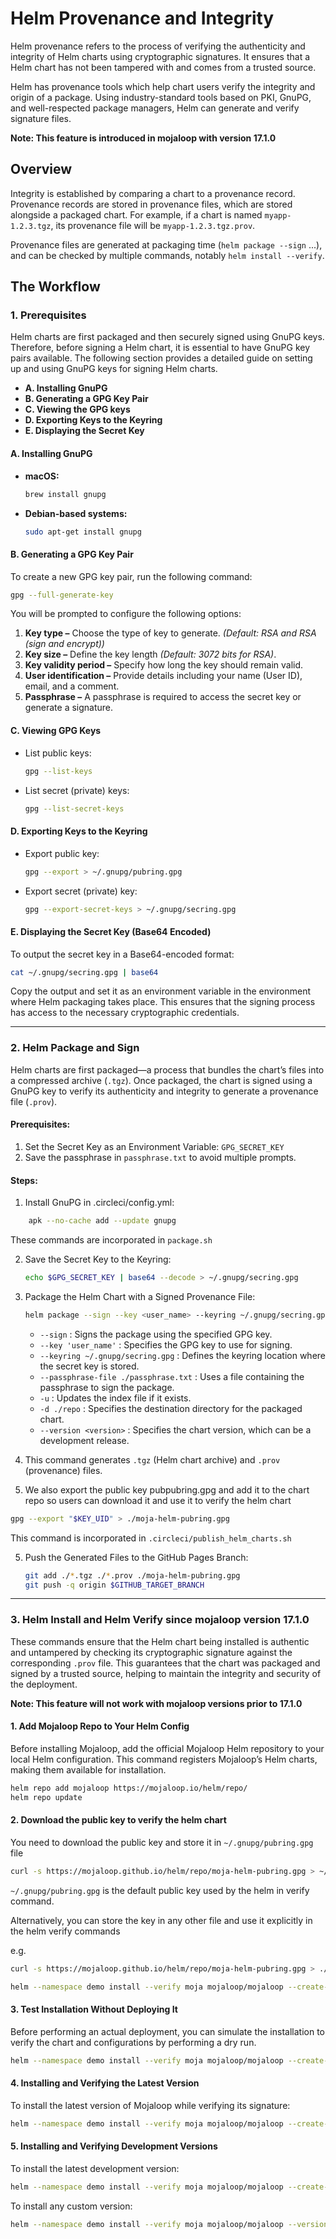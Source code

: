 # Helm Provenance and Integrity

Helm provenance refers to the process of verifying the authenticity and integrity of Helm charts using cryptographic signatures. It ensures that a Helm chart has not been tampered with and comes from a trusted source.

Helm has provenance tools which help chart users verify the integrity and origin of a package. Using industry-standard tools based on PKI, GnuPG, and well-respected package managers, Helm can generate and verify signature files.

**Note: This feature is introduced in mojaloop with version 17.1.0**

## Overview

Integrity is established by comparing a chart to a provenance record. Provenance records are stored in provenance files, which are stored alongside a packaged chart. For example, if a chart is named `myapp-1.2.3.tgz`, its provenance file will be `myapp-1.2.3.tgz.prov`.

Provenance files are generated at packaging time (`helm package --sign` ...), and can be checked by multiple commands, notably `helm install --verify`.

## The Workflow

### 1. Prerequisites

Helm charts are first packaged and then securely signed using GnuPG keys. Therefore, before signing a Helm chart, it is essential to have GnuPG key pairs available. The following section provides a detailed guide on setting up and using GnuPG keys for signing Helm charts.

- **A. Installing GnuPG**
- **B. Generating a GPG Key Pair**
- **C. Viewing the GPG keys**
- **D. Exporting Keys to the Keyring**
- **E. Displaying the Secret Key**

#### A. Installing GnuPG

- **macOS:**
  ```sh
  brew install gnupg
  ```
- **Debian-based systems:**
  ```sh
  sudo apt-get install gnupg
  ```

#### B. Generating a GPG Key Pair

To create a new GPG key pair, run the following command:

```sh
gpg --full-generate-key
```

You will be prompted to configure the following options:

1. **Key type –** Choose the type of key to generate. _(Default: RSA and RSA (sign and encrypt))_
2. **Key size –** Define the key length _(Default: 3072 bits for RSA)_.
3. **Key validity period –** Specify how long the key should remain valid.
4. **User identification –** Provide details including your name (User ID), email, and a comment.
5. **Passphrase –** A passphrase is required to access the secret key or generate a signature.

#### C. Viewing GPG Keys

- List public keys:
  ```sh
  gpg --list-keys
  ```
- List secret (private) keys:
  ```sh
  gpg --list-secret-keys
  ```

#### D. Exporting Keys to the Keyring

- Export public key:
  ```sh
  gpg --export > ~/.gnupg/pubring.gpg
  ```
- Export secret (private) key:
  ```sh
  gpg --export-secret-keys > ~/.gnupg/secring.gpg
  ```

#### E. Displaying the Secret Key (Base64 Encoded)

To output the secret key in a Base64-encoded format:

```sh
cat ~/.gnupg/secring.gpg | base64
```

Copy the output and set it as an environment variable in the environment where Helm packaging takes place. This ensures that the signing process has access to the necessary cryptographic credentials.

---

### 2. Helm Package and Sign

Helm charts are first packaged—a process that bundles the chart’s files into a compressed archive (`.tgz`). Once packaged, the chart is signed using a GnuPG key to verify its authenticity and integrity to generate a provenance file (`.prov`).

#### **Prerequisites:**

1. Set the Secret Key as an Environment Variable: `GPG_SECRET_KEY`
2. Save the passphrase in `passphrase.txt` to avoid multiple prompts.

#### **Steps:**

1. Install GnuPG in .circleci/config.yml:

```sh
    apk --no-cache add --update gnupg
```

These commands are incorporated in `package.sh` 

2. Save the Secret Key to the Keyring:
   ```sh
   echo $GPG_SECRET_KEY | base64 --decode > ~/.gnupg/secring.gpg
   ```
3. Package the Helm Chart with a Signed Provenance File:

   ```sh
   helm package --sign --key <user_name> --keyring ~/.gnupg/secring.gpg --passphrase-file ./passphrase.txt -u -d ./repo <chart_name> --version <version>
   ```

   - `--sign` : Signs the package using the specified GPG key.
   - `--key 'user_name'` : Specifies the GPG key to use for signing.
   - `--keyring ~/.gnupg/secring.gpg` : Defines the keyring location where the secret key is stored.
   - `--passphrase-file ./passphrase.txt` : Uses a file containing the passphrase to sign the package.
   - `-u` : Updates the index file if it exists.
   - `-d ./repo` : Specifies the destination directory for the packaged chart.
   - `--version <version>` : Specifies the chart version, which can be a development release.

4. This command generates `.tgz` (Helm chart archive) and `.prov` (provenance) files.<br>

5. We also export the public key pubpubring.gpg and add it to the chart repo so users can download it and use it to    verify the helm chart
  ```sh
  gpg --export "$KEY_UID" > ./moja-helm-pubring.gpg
  ```

This command is incorporated in `.circleci/publish_helm_charts.sh`

5. Push the Generated Files to the GitHub Pages Branch:
   ```sh
   git add ./*.tgz ./*.prov ./moja-helm-pubring.gpg
   git push -q origin $GITHUB_TARGET_BRANCH
   ```

---

### 3. Helm Install and Helm Verify since mojaloop version 17.1.0

These commands ensure that the Helm chart being installed is authentic and untampered by checking its cryptographic signature against the corresponding `.prov` file. This guarantees that the chart was packaged and signed by a trusted source, helping to maintain the integrity and security of the deployment.


**Note: This feature will not work with mojaloop versions prior to 17.1.0**

#### **1. Add Mojaloop Repo to Your Helm Config**

Before installing Mojaloop, add the official Mojaloop Helm repository to your local Helm configuration. This command registers Mojaloop’s Helm charts, making them available for installation.

```sh
helm repo add mojaloop https://mojaloop.io/helm/repo/
helm repo update
```

#### **2. Download the public key to verify the helm chart**
  You need to download the public key and store it in `~/.gnupg/pubring.gpg` file
  ```sh
  curl -s https://mojaloop.github.io/helm/repo/moja-helm-pubring.gpg > ~/.gnupg/pubring.gpg
  ```
  `~/.gnupg/pubring.gpg` is the default public key used by the helm in verify command.

  Alternatively, you can store the key in any other file and use it explicitly in the helm verify commands

  e.g.
  ```sh
  curl -s https://mojaloop.github.io/helm/repo/moja-helm-pubring.gpg > ./moja-helm-pubring.gpg

  helm --namespace demo install --verify moja mojaloop/mojaloop --create-namespace --dry-run --keyring ./moja-helm-pubring.gpg

  ```
#### **3. Test Installation Without Deploying It**

Before performing an actual deployment, you can simulate the installation to verify the chart and configurations by performing a dry run.

```sh
helm --namespace demo install --verify moja mojaloop/mojaloop --create-namespace --dry-run
```

#### **4. Installing and Verifying the Latest Version**

To install the latest version of Mojaloop while verifying its signature:

```sh
helm --namespace demo install --verify moja mojaloop/mojaloop --create-namespace
```

#### **5. Installing and Verifying Development Versions**

To install the latest development version:

```sh
helm --namespace demo install --verify moja mojaloop/mojaloop --create-namespace --devel
```

To install any custom version:

```sh
helm --namespace demo install --verify moja mojaloop/mojaloop --version <version_number> --create-namespace
```
